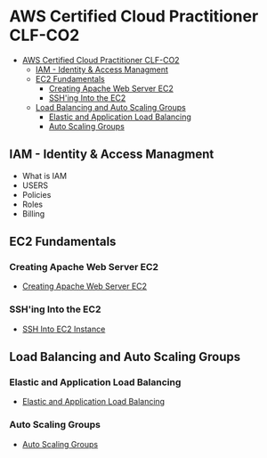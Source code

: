 # AWS Certified Cloud Practitioner CLF-CO2

- [AWS Certified Cloud Practitioner CLF-CO2](#aws-certified-cloud-practitioner-clf-co2)
  - [IAM - Identity \& Access Managment](#iam---identity--access-managment)
  - [EC2 Fundamentals](#ec2-fundamentals)
    - [Creating Apache Web Server EC2](#creating-apache-web-server-ec2)
    - [SSH'ing Into the EC2](#sshing-into-the-ec2)
  - [Load Balancing and Auto Scaling Groups](#load-balancing-and-auto-scaling-groups)
    - [Elastic and Application Load Balancing](#elastic-and-application-load-balancing)
    - [Auto Scaling Groups](#auto-scaling-groups)


## IAM - Identity & Access Managment
 - What is IAM
 - USERS
 - Policies
 - Roles
 - Billing

## EC2 Fundamentals
  ### Creating Apache Web Server EC2
  - [Creating Apache Web Server EC2](ec2-fundamentals/AWS-AMI-Apache-Server)
  ### SSH'ing Into the EC2
  - [SSH Into EC2 Instance](ec2-fundamentals/SSH-Into-EC2)
  

## Load Balancing and Auto Scaling Groups
  ### Elastic and Application Load Balancing
  - [Elastic and Application Load Balancing](Elastic-Load-Balancing-and-Auto-Scaling-Groups/Elastic-and-Application-Load-Balancing-ELB-&-ALB)

  ### Auto Scaling Groups
  - [Auto Scaling Groups](<Elastic-Load-Balancing-and-Auto-Scaling-Groups/Auto Scaling Groups>)